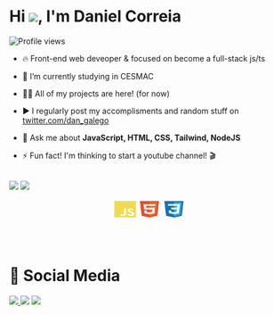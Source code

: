 <h1 align="left">Hi <img src="https://raw.githubusercontent.com/kaueMarques/kaueMarques/master/hi.gif" width="30px">, I'm Daniel Correia</h1>
<p align="left"> <img src="https://komarev.com/ghpvc/?username=danielcorreia-dev&color=blueviolet&style=for-the-badge" alt="Profile views" /> </p>

- 🔥 Front-end web deveoper & focused on become a full-stack js/ts 

- 🔭 I’m currently studying in CESMAC

- 👨‍💻 All of my projects are here! (for now)

- ▶️ I regularly post my accomplisments and random stuff on [twitter.com/dan_galego](https://twitter.com/dan_galego)

- 💬 Ask me about **JavaScript, HTML, CSS, Tailwind, NodeJS**

- ⚡ Fun fact! I'm thinking to start a youtube channel! 🎬

<br>

<div>
<img height="180em" src="https://github-readme-stats.vercel.app/api?username=danielcorreia-dev&show_icons=true&theme=midnight-purple&include_all_commits=true&count_private=true&bg_color=030303"/>
<img height="180em" src="https://github-readme-stats.vercel.app/api/top-langs/?username=danielcorreia-dev&layout=compact&langs_count=7&theme=midnight-purple&bg_color=030303"/>
</div>

<div display= inline-block align= center>
<br>
<img align="center" alt="Dan-Js" height="30" width="40" src="https://raw.githubusercontent.com/devicons/devicon/master/icons/javascript/javascript-plain.svg">
<img align="center" alt="Dan-HTML" height="30" width="40" src="https://raw.githubusercontent.com/devicons/devicon/master/icons/html5/html5-original.svg">
<img align="center" alt="Dan-CSS" height="30" width="40" src="https://raw.githubusercontent.com/devicons/devicon/master/icons/css3/css3-original.svg">
</div>

<br><br>

<h1>👾 Social Media </h1>


<div display= inline-block>
<a href = "mailto:danielcorreia-dev@gmail.com"><img src="https://img.shields.io/badge/Gmail-D14836?style=for-the-badge&logo=gmail&logoColor=white" target="_blank">
<a href="https://www.linkedin.com/in/daniel-correia-dev" target="_blank"><img src="https://img.shields.io/badge/-LinkedIn-%230077B5?style=for-the-badge&logo=linkedin&logoColor=white" target="_blank"></a>
<a href="" target="_blank"><img src="https://img.shields.io/badge/Twitter-1DA1F2?style=for-the-badge&logo=twitter&logoColor=white" target="_blank">

</div>
